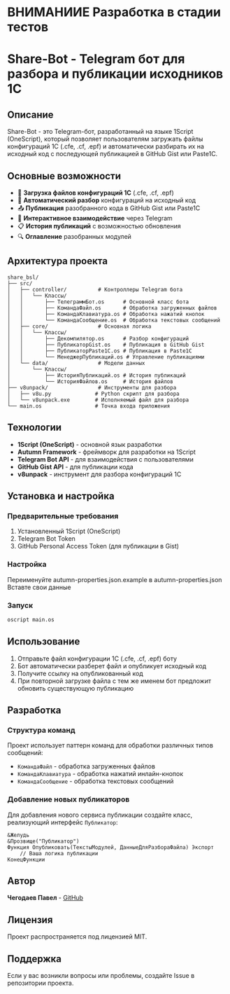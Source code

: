 # ВНИМАНИИЕ Разработка в стадии тестов

# Share-Bot - Telegram бот для разбора и публикации исходников 1С

## Описание

Share-Bot - это Telegram-бот, разработанный на языке 1Script (OneScript), который позволяет пользователям загружать файлы конфигураций 1С (.cfe, .cf, .epf) и автоматически разбирать их на исходный код с последующей публикацией в GitHub Gist или Paste1C.

## Основные возможности

- 📁 **Загрузка файлов конфигураций 1С** (.cfe, .cf, .epf)
- 🔧 **Автоматический разбор** конфигураций на исходный код
- 📤 **Публикация** разобранного кода в GitHub Gist или Paste1C
- 💬 **Интерактивное взаимодействие** через Telegram
- 📋 **История публикаций** с возможностью обновления
- 🔍 **Оглавление** разобранных модулей

## Архитектура проекта

```
share_bsl/
├── src/
│   ├── controller/          # Контроллеры Telegram бота
│   │   └── Классы/
│   │       ├── ТелеграммБот.os      # Основной класс бота
│   │       ├── КомандаФайл.os       # Обработка загруженных файлов
│   │       ├── КомандаКлавиатура.os # Обработка нажатий кнопок
│   │       └── КомандаСообщение.os  # Обработка текстовых сообщений
│   ├── core/                # Основная логика
│   │   └── Классы/
│   │       ├── Декомпилятор.os      # Разбор конфигураций
│   │       ├── ПубликаторGist.os    # Публикация в GitHub Gist
│   │       ├── ПубликаторPaste1C.os # Публикация в Paste1C
│   │       └── МенеджерПубликаций.os # Управление публикациями
│   └── data/                # Модели данных
│       └── Классы/
│           ├── ИсторияПубликаций.os # История публикаций
│           └── ИсторияФайлов.os     # История файлов
├── v8unpack/                # Инструменты для разбора
│   ├── v8u.py              # Python скрипт для разбора
│   └── v8unpack.exe        # Исполняемый файл для разбора
└── main.os                 # Точка входа приложения
```

## Технологии

- **1Script (OneScript)** - основной язык разработки
- **Autumn Framework** - фреймворк для разработки на 1Script
- **Telegram Bot API** - для взаимодействия с пользователями
- **GitHub Gist API** - для публикации кода
- **v8unpack** - инструмент для разбора конфигураций 1С

## Установка и настройка

### Предварительные требования

1. Установленный 1Script (OneScript)
2. Telegram Bot Token
3. GitHub Personal Access Token (для публикации в Gist)

### Настройка 

Переименуйте autumn-properties.json.example в autumn-properties.json
Вставте свои данные

### Запуск

```bash
oscript main.os
```

## Использование

1. Отправьте файл конфигурации 1С (.cfe, .cf, .epf) боту
2. Бот автоматически разберет файл и опубликует исходный код
3. Получите ссылку на опубликованный код
4. При повторной загрузке файла с тем же именем бот предложит обновить существующую публикацию

## Разработка

### Структура команд

Проект использует паттерн команд для обработки различных типов сообщений:

- `КомандаФайл` - обработка загруженных файлов
- `КомандаКлавиатура` - обработка нажатий инлайн-кнопок
- `КомандаСообщение` - обработка текстовых сообщений

### Добавление новых публикаторов

Для добавления нового сервиса публикации создайте класс, реализующий интерфейс `Публикатор`:

```oscript
&Желудь
&Прозвище("Публикатор")
Функция Опубликовать(ТекстыМодулей, ДанныеДляРазбораФайла) Экспорт
    // Ваша логика публикации
КонецФункции
```

## Автор

**Чегодаев Павел** - [GitHub](https://github.com/untru)

## Лицензия

Проект распространяется под лицензией MIT.

## Поддержка

Если у вас возникли вопросы или проблемы, создайте Issue в репозитории проекта.